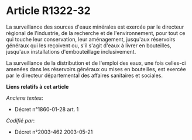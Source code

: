 # Article R1322-32

La surveillance des sources d'eaux minérales est exercée par le directeur régional de l'industrie, de la recherche et de
l'environnement, pour tout ce qui touche leur conservation, leur aménagement, jusqu'aux réservoirs généraux qui les reçoivent
ou, s'il s'agit d'eaux à livrer en bouteilles, jusqu'aux installations d'embouteillage inclusivement.

La surveillance de la distribution et de l'emploi des eaux, une fois celles-ci amenées dans les réservoirs généraux ou mises
en bouteilles, est exercée par le directeur départemental des affaires sanitaires et sociales.

**Liens relatifs à cet article**

_Anciens textes_:

  - Décret n°1860-01-28 art. 1

_Codifié par_:

  - Décret n°2003-462 2003-05-21
